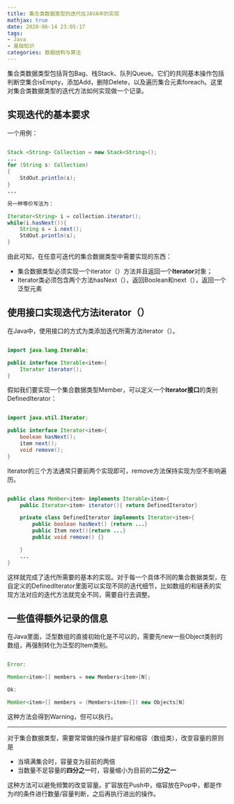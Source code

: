 ```yaml
---
title: 集合类数据类型的迭代在JAVA中的实现
mathjax: true
date: 2020-06-14 23:05:17
tags:
- Java
- 基础知识
categories: 数据结构与算法
---
```


集合类数据类型包括背包Bag、栈Stack、队列Queue。它们的共同基本操作包括判断空集合isEmpty，添加Add，删除Delete，以及遍历集合元素foreach。这里对集合类数据类型的迭代方法如何实现做一个记录。

<!-- more -->

## 实现迭代的基本要求
一个用例：

```java

Stack <String> Collection = new Stack<String>();
...
for (String s: Collection)
{
    StdOut.println(s);
}
...

另一种等价写法为：

Iterator<String> i = collection.iterator();
while(i.hasNext()){
    String s = i.next();
    StdOut.println(s);
}

```

由此可知，在任意可迭代的集合数据类型中需要实现的东西：
- 集合数据类型必须实现一个iterator（）方法并且返回一个**Iterator**对象；
- Iterator类必须包含两个方法hasNext（），返回Boolean和next（），返回一个泛型元素

## 使用接口实现迭代方法iterator（）

在Java中，使用接口的方式为类添加迭代所需方法iterator（）。

```java

import java.lang.Iterable;

public interface Iterable<item>{
    Iterator iterator();
}

```

假如我们要实现一个集合数据类型Member，可以定义一个**Iterator接口**的类别DefinedIterator：

```java

import java.util.Iterator;

public interface Iterator<item>{
    boolean hasNext();
    item next();
    void remove();
}
```

Iterator的三个方法通常只要前两个实现即可，remove方法保持实现为空不影响遍历。

```java

public class Member<item> implements Iterable<item>{
    public Iterator<item> iterator(){ return DefinedIterator}

    private class DefinedIterator implements Iterator<item>{
        public boolean hasNext() {return ...}
        public Item next(){return ...}
        public void remove() {}

    }
    ...
}


```

这样就完成了迭代所需要的基本的实现。对于每一个具体不同的集合数据类型，在自定义的DefinedIterator里面可以实现不同的迭代细节，比如数组的和链表的实现方法对应的迭代方法就完全不同，需要自行去调整。

## 一些值得额外记录的信息

在Java里面，泛型数组的直接初始化是不可以的，需要先new一些Object类别的数组，再强制转化为泛型的Item类别。

```java

Error:

Member<item>[] members = new Members<item>[N];

Ok:

Member<item>[] members = (Members<item>[]) new Objects[N] 


```

这种方法会得到Warning，但可以执行。


------------------

对于集合数据类型，需要常常做的操作是扩容和缩容（数组类），改变容量的原则是
- 当填满集合时，容量变为目前的两倍
- 当数量不足容量的**四分之一**时，容量缩小为目前的**二分之一**

这种方法可以避免频繁的改变容量。扩容放在Push中，缩容放在Pop中，都是作为if的条件进行数量/容量判断，之后再执行进出的操作。


